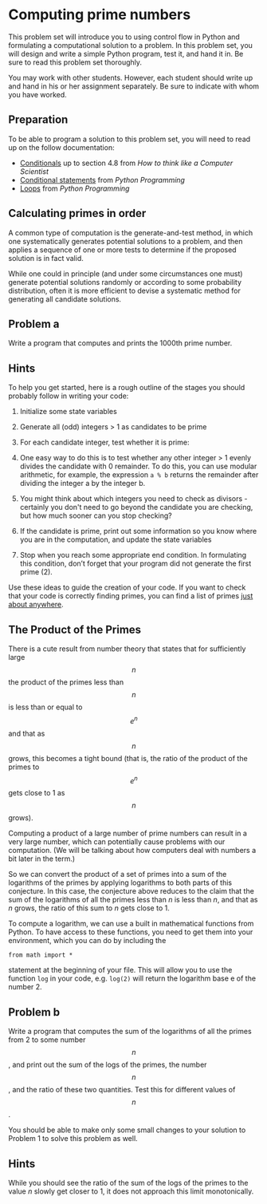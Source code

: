 # Computing prime numbers

This problem set will introduce you to using control flow in Python and formulating a computational solution to a problem. In this problem set, you will design and write a simple Python program, test it, and hand it in. Be sure to read this problem set thoroughly.

You may work with other students. However, each student should write up and hand in his or her assignment separately. Be sure to indicate with whom you have worked.

## Preparation

To be able to program a solution to this problem set, you will need to read up on the follow documentation:

* [Conditionals](http://www.greenteapress.com/thinkpython/thinkCSpy/html/chap04.html) up to section 4.8 from *How to think like a Computer Scientist*
* [Conditional statements](http://en.wikibooks.org/wiki/Python_Programming/Conditional_Statements) from *Python Programming*
* [Loops](http://en.wikibooks.org/wiki/Python_Programming/Loops) from *Python Programming*

## Calculating primes in order

A common type of computation is the generate-and-test method, in which one systematically generates potential solutions to a problem, and then applies a sequence of one or more tests to determine if the proposed solution is in fact valid.

While one could in principle (and under some circumstances one must) generate potential solutions randomly or according to some probability distribution, often it is more efficient to devise a systematic method for generating all candidate solutions.

## Problem a

Write a program that computes and prints the 1000th prime number.

## Hints

To help you get started, here is a rough outline of the stages you should probably follow in writing your code:

1. Initialize some state variables

2. Generate all (odd) integers > 1 as candidates to be prime

3. For each candidate integer, test whether it is prime:

  1. One easy way to do this is to test whether 
     any other integer > 1 evenly divides the 
     candidate with 0 remainder. To do this, you 
     can use modular arithmetic, for example, 
     the expression `a % b` returns the remainder 
     after dividing the integer a by the integer b.

  2. You might think about which integers you need 
     to check as divisors - certainly you don't 
     need to go beyond the candidate you are 
     checking, but how much sooner can you stop 
     checking?

4. If the candidate is prime, print out some information so you know where you are in the computation, and update the state variables

5. Stop when you reach some appropriate end condition. In formulating this condition, don’t forget that your program did not generate the first prime (2).

Use these ideas to guide the creation of your code. If you want to check that your code is correctly finding primes, you can find a list of primes [just about anywhere](http://primes.utm.edu/lists/small/1000.txt).

## The Product of the Primes

There is a cute result from number theory that states that for sufficiently large $$n$$ the product of the primes less than $$n$$ is less than or equal to $$e^n$$ and that as $$n$$ grows, this becomes a tight bound (that is, the ratio of the product of the primes to $$e^n$$ gets close to 1 as $$n$$ grows).

Computing a product of a large number of prime numbers can result in a very large number, which can potentially cause problems with our computation. (We will be talking about how computers deal with numbers a bit later in the term.)

So we can convert the product of a set of primes into a sum of the logarithms of the primes by applying logarithms to both parts of this conjecture. In this case, the conjecture above reduces to the claim that the sum of the logarithms of all the primes less than *n* is less than *n*, and that as *n* grows, the ratio of this sum to *n* gets close to 1.

To compute a logarithm, we can use a built in mathematical functions from Python. To have access to these functions, you need to get them into your environment, which you can do by including the

    from math import *

statement at the beginning of your file. This will allow you to use the function `log` in your code, e.g. `log(2)` will return the logarithm base e of the number 2.

## Problem b

Write a program that computes the sum of the logarithms of all the primes from 2 to some number $$n$$, and print out the sum of the logs of the primes, the number $$n$$, and the ratio of these two quantities. Test this for different values of $$n$$.

You should be able to make only some small changes to your solution to Problem 1 to solve this problem as well.

## Hints

While you should see the ratio of the sum of the logs of the primes to the value *n* slowly get closer to 1, it does not approach this limit monotonically.

